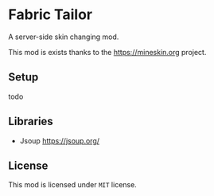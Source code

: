# Fabric Tailor

A server-side skin changing mod.


This mod is exists thanks to the https://mineskin.org project.

## Setup

todo


## Libraries

* Jsoup https://jsoup.org/

## License

This mod is licensed under `MIT` license.
